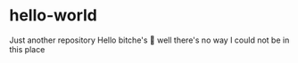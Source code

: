 # hello-world
Just another repository 
Hello bitche's 🤪 well there's no way I could not be in this place 
